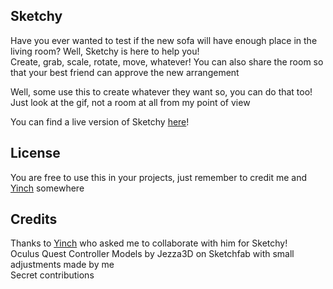 ## Sketchy
Have you ever wanted to test if the new sofa will have enough place in the living room? Well, Sketchy is here to help you!<br />
Create, grab, scale, rotate, move, whatever! You can also share the room so that your best friend can approve the new arrangement

Well, some use this to create whatever they want so, you can do that too! Just look at the gif, not a room at all from my point of view

You can find a live version of Sketchy [here](https://playkloud.com/yinch/webxr/sketch02/)!

## License
You are free to use this in your projects, just remember to credit me and [Yinch](https://twitter.com/yinch) somewhere

## Credits
Thanks to [Yinch](https://twitter.com/yinch) who asked me to collaborate with him for Sketchy!<br />
Oculus Quest Controller Models by Jezza3D on Sketchfab with small adjustments made by me<br />
Secret contributions
